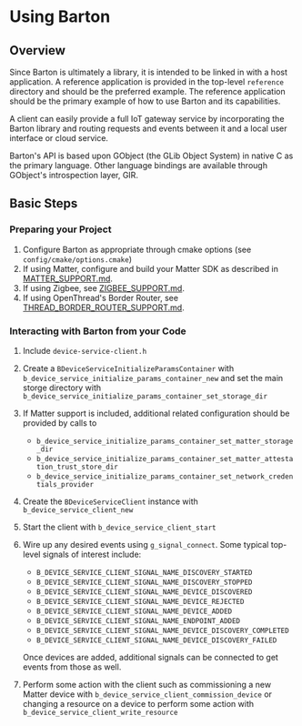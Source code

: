 # Using Barton

## Overview
Since Barton is ultimately a library, it is intended to be linked in with a host application. A reference application is provided in the top-level `reference` directory and should be the preferred example. The reference application should be the primary example of how to use Barton and its capabilities.

A client can easily provide a full IoT gateway service by incorporating the Barton library and routing requests and events between it and a local user interface or cloud service.

Barton's API is based upon GObject (the GLib Object System) in native C as the primary language.  Other language bindings are available through GObject's introspection layer, GIR.

## Basic Steps

### Preparing your Project

1. Configure Barton as appropriate through cmake options (see `config/cmake/options.cmake`)
2. If using Matter, configure and build your Matter SDK as described in [MATTER_SUPPORT.md]().
3. If using Zigbee, see [ZIGBEE_SUPPORT.md]().
4. If using OpenThread's Border Router, see [THREAD_BORDER_ROUTER_SUPPORT.md]().

### Interacting with Barton from your Code

1. Include `device-service-client.h`
2. Create a `BDeviceServiceInitializeParamsContainer` with `b_device_service_initialize_params_container_new` and set the main storge directory with `b_device_service_initialize_params_container_set_storage_dir`
3. If Matter support is included, additional related configuration should be provided by calls to
   - `b_device_service_initialize_params_container_set_matter_storage_dir`
   - `b_device_service_initialize_params_container_set_matter_attestation_trust_store_dir`
   - `b_device_service_initialize_params_container_set_network_credentials_provider`
4. Create the `BDeviceServiceClient` instance with `b_device_service_client_new`
5. Start the client with `b_device_service_client_start`
6. Wire up any desired events using `g_signal_connect`.  Some typical top-level signals of interest include:
   - `B_DEVICE_SERVICE_CLIENT_SIGNAL_NAME_DISCOVERY_STARTED`
   - `B_DEVICE_SERVICE_CLIENT_SIGNAL_NAME_DISCOVERY_STOPPED`
   - `B_DEVICE_SERVICE_CLIENT_SIGNAL_NAME_DEVICE_DISCOVERED`
   - `B_DEVICE_SERVICE_CLIENT_SIGNAL_NAME_DEVICE_REJECTED`
   - `B_DEVICE_SERVICE_CLIENT_SIGNAL_NAME_DEVICE_ADDED`
   - `B_DEVICE_SERVICE_CLIENT_SIGNAL_NAME_ENDPOINT_ADDED`
   - `B_DEVICE_SERVICE_CLIENT_SIGNAL_NAME_DEVICE_DISCOVERY_COMPLETED`
   - `B_DEVICE_SERVICE_CLIENT_SIGNAL_NAME_DEVICE_DISCOVERY_FAILED`

   Once devices are added, additional signals can be connected to get events from those as well.
7. Perform some action with the client such as commissioning a new Matter device with `b_device_service_client_commission_device` or changing a resource on a device to perform some action with `b_device_service_client_write_resource`

